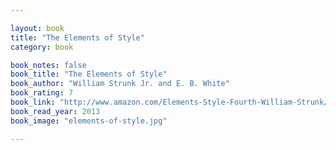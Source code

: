 ```yaml
---

layout: book
title: "The Elements of Style"
category: book

book_notes: false
book_title: "The Elements of Style"
book_author: "William Strunk Jr. and E. B. White"
book_rating: 7
book_link: "http://www.amazon.com/Elements-Style-Fourth-William-Strunk/dp/020530902X/"
book_read_year: 2013
book_image: "elements-of-style.jpg"

---
```

